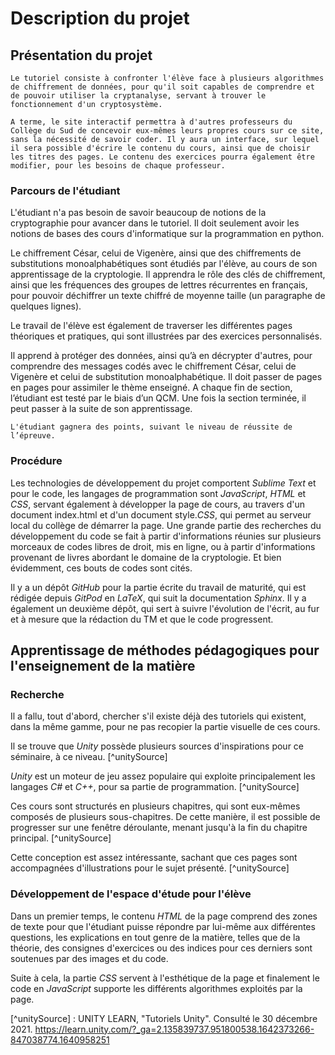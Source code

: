 # Description du projet

## Présentation du projet

```{admonition} Information
Le tutoriel consiste à confronter l'élève face à plusieurs algorithmes de chiffrement de données, pour qu'il soit capables de comprendre et de pouvoir utiliser la cryptanalyse, servant à trouver le fonctionnement d'un cryptosystème.

A terme, le site interactif permettra à d'autres professeurs du Collège du Sud de concevoir eux-mêmes leurs propres cours sur ce site, sans la nécessité de savoir coder. Il y aura un interface, sur lequel il sera possible d'écrire le contenu du cours, ainsi que de choisir les titres des pages. Le contenu des exercices pourra également être modifier, pour les besoins de chaque professeur.
```

### Parcours de l'étudiant

L'étudiant n'a pas besoin de savoir beaucoup de notions de la cryptographie pour avancer dans le tutoriel. Il doit seulement avoir les notions de bases des cours d'informatique sur la programmation en python.

Le chiffrement César, celui de Vigenère, ainsi que des chiffrements de substitutions monoalphabétiques sont étudiés par l'élève, au cours de son apprentissage de la cryptologie. Il apprendra le rôle des clés de chiffrement, ainsi que les fréquences des groupes de lettres récurrentes en français, pour pouvoir déchiffrer un texte chiffré de moyenne taille (un paragraphe de quelques lignes).

Le travail de l'élève est également de traverser les différentes pages théoriques et pratiques, qui sont illustrées par des exercices personnalisés.

Il apprend à protéger des données, ainsi qu’à en décrypter d'autres, pour comprendre des messages codés avec le chiffrement César, celui de Vigenère et celui de substitution monoalphabétique. Il doit passer de pages en pages pour assimiler le thème enseigné. A chaque fin de section, l’étudiant est testé par le biais d’un QCM. Une fois la section terminée, il peut passer à la suite de son apprentissage.

```{Admonition} BONUS
L'étudiant gagnera des points, suivant le niveau de réussite de l’épreuve.
```

### Procédure

Les technologies de développement du projet comportent *Sublime Text* et pour le code, les langages de programmation sont *JavaScript*, *HTML* et *CSS*, servant également à développer la page de cours, au travers d'un document index.html et d'un document style.*CSS*, qui permet au serveur local du collège de démarrer la page. Une grande partie des recherches du développement du code se fait à partir d'informations réunies sur plusieurs morceaux de codes libres de droit, mis en ligne, ou à partir d'informations provenant de livres abordant le domaine de la cryptologie. Et bien évidemment, ces bouts de codes sont cités.

Il y a un dépôt *GitHub* pour la partie écrite du travail de maturité, qui est rédigée depuis *GitPod* en *LaTeX*, qui suit la documentation *Sphinx*. Il y a également un deuxième dépôt, qui sert à suivre l'évolution de l'écrit, au fur et à mesure que la rédaction du TM et que le code progressent.

## Apprentissage de méthodes pédagogiques pour l'enseignement de la matière

### Recherche

Il a fallu, tout d'abord, chercher s'il existe déjà des tutoriels qui existent, dans la même gamme, pour ne pas recopier la partie visuelle de ces cours.

Il se trouve que *Unity* possède plusieurs sources d'inspirations pour ce séminaire, à ce niveau. [^unitySource]

*Unity* est un moteur de jeu assez populaire qui exploite principalement les langages *C#* et *C++*, pour sa partie de programmation. [^unitySource]

Ces cours sont structurés en plusieurs chapitres, qui sont eux-mêmes composés de plusieurs sous-chapitres. De cette manière, il est possible de progresser sur une fenêtre déroulante, menant jusqu'à la fin du chapitre principal. [^unitySource]

Cette conception est assez intéressante, sachant que ces pages sont accompagnées d'illustrations pour le sujet présenté. [^unitySource]

### Développement de l'espace d'étude pour l'élève

Dans un premier temps, le contenu *HTML* de la page comprend des zones de texte pour que l'étudiant puisse répondre par lui-même aux différentes questions, les explications en tout genre de la matière, telles que de la théorie, des consignes d'exercices ou des indices pour ces derniers sont soutenues par des images et du code.

Suite à cela, la partie *CSS* servent à l'esthétique de la page et finalement le code en *JavaScript* supporte les différents algorithmes exploités par la page.

[^unitySource] : UNITY LEARN, "Tutoriels Unity". Consulté le 30 décembre 2021. <https://learn.unity.com/?_ga=2.135839737.951800538.1642373266-847038774.1640958251>